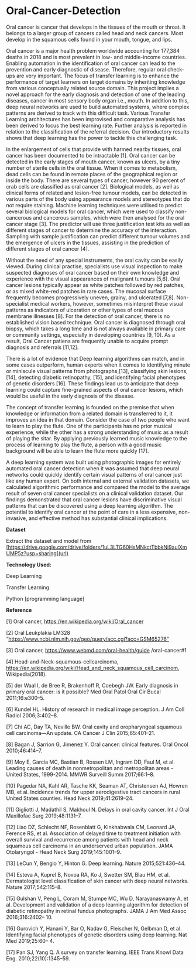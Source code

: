 # Oral-Cancer-Detection

Oral cancer is cancer that develops in the tissues of the mouth or throat. It belongs to a larger group of cancers called head and neck cancers. Most develop in the squamous cells found in your mouth, tongue, and lips.

Oral cancer is a major health problem worldwide accounting for 177,384 deaths in 2018 and is most prevalent in low- and middle-income countries. Enabling automation in the identification of oral cancer can lead to the prevention and early diagnostic of disease. Therefore, regular oral check-ups are very important. The focus of transfer learning is to enhance the performance of target learners on target domains by inheriting knowledge from various conceptually related source domain. This project implies a novel approach for the early diagnosis and detection of one of the leading diseases, cancer in most sensory body organ i.e., mouth. In addition to this, deep neural networks are used to build automated systems, where complex patterns are derived to track with this difficult task. Various Transfer Learning architectures has been improvised and comparative analysis has been derived to focus the best learning rate. Further analysis is reported in relation to the classification of the referral decision. Our introductory results shows that deep learning has the power to tackle this challenging task. 

In the enlargement of cells that provide with harmed nearby tissues, oral cancer has been documented to be intractable [1]. Oral cancer can be detected in the early stages of mouth cancer, known as ulcers, by a tiny number of sterile cells in the oral tissue. When it comes to metabolism, dead cells can be found in remote places of the geographical region or inside the body. There are several types of cancer, however 90 percent of crab cells are classified as oral cancer [2]. Biological models, as well as clinical forms of related and lesion-free tumour models, can be detected in various parts of the body using appearance models and stereotypes that do not require staining. Machine learning techniques were utilised to predict several biological models for oral cancer, which were used to classify non-cancerous and cancerous samples, which were then analysed for the oral cancer stage [3]. The predictor will use three justification test kits as well as different stages of cancer to determine the accuracy of the interaction. Sampling with sample justification can predict different tumour volumes and the emergence of ulcers in the tissues, assisting in the prediction of different stages of oral cancer 
[4]. 

Without the need of any special instruments, the oral cavity can be easily viewed. During clinical practise, specialists use visual inspection to make suspected diagnoses of oral cancer based on their own knowledge and experience with the visual appearances of malignant tumours [5,6]. Oral cancer lesions typically appear as white patches followed by red patches, or as mixed white-red patches in rare cases. The mucosal surface frequently becomes progressively uneven, grainy, and ulcerated [7,8]. Non-specialist medical workers, however, sometimes misinterpret these visual patterns as indicators of ulceration or other types of oral mucous membrane illnesses [8]. For the detection of oral cancer, there is no established vision based technique. Oral cancer is diagnosed through oral biopsy, which takes a long time and is not always available in primary care or community settings, especially in developing countries [9, 10]. As a result, Oral Cancer patiens are frequently unable to acquire prompt diagnosis and referrals [11,12]. 

There is a lot of evidence that Deep learning algorithms can match, and in some cases outperform, human experts when it comes to identifying minute or miniscule visual patterns 
from photographs,[13], classifying skin lesions, [14], detecting diabetic retinopathy, [15], and identifying facial phenotypes of genetic disorders [16]. These findings lead us to anticipate that deep learning could capture fine-grained aspects of oral cancer lesions, which would be useful in the early diagnosis of the disease. 

The concept of transfer learning is founded on the premise that when knowledge or information from a related domain is transferred to it, it improves an idea in that domain. Consider the case of two people who want to learn to play the flute. One of the participants has no prior musical experience, while the other has a strong understanding of music as a result of playing the sitar. By applying previously learned music knowledge to the process of learning to play the flute, a person with a good music background will be able to learn the flute more quickly [17]. 


A deep learning system was built using photographic images for entirely automated oral cancer detection when it was assumed that deep neural networks could quickly identify 
certain visual patterns of oral cancer just like any human expert. On both internal and external validation datasets, we calculated algorithmic performance and compared the model to the average result of seven oral cancer specialists on a clinical validation dataset. Our findings demonstrated that oral cancer lesions have discriminative visual patterns that can be discovered using a deep learning algorithm. The potential to identify oral cancer at the point of care in a less expensive, non-invasive, and effective method has substantial clinical implications. 

**Dataset**

Extract the dataset and model from [https://drive.google.com/drive/folders/1uL3LTG60HsMNkctTbbkNi9aulXmUMP5z?usp=sharing](url)

**Technology Used:**

Deep Learning

Transfer Learning

Python [programming language]

**Reference**

[1] Oral cancer, https://en.wikipedia.org/wiki/Oral_cancer 

[2] Oral Leukplakia LM328 “https://www.ncbi.nlm.nih.gov/geo/query/acc.cgi?acc=GSM65276” 

[3] Oral cancer, https://www.webmd.com/oral-health/guide /oral-cancer#1

[4] Head-and-Neck-squamous-cellcarcinoma, https://en.wikipedia.org/wiki/Head_and_neck_squamous_cell_carcinom, Wikipedia(2018).

[5] der Waal I, de Bree R, Brakenhoff R, Coebegh JW. Early diagnosis in primary oral cancer: is it possible? Med Oral Patol Oral Cir Bucal 2011;16:e300–5. 

[6] Kundel HL. History of research in medical image perception. J Am Coll Radiol 2006;3:402–8. 

[7] Chi AC, Day TA, Neville BW. Oral cavity and oropharyngeal squamous cell carcinoma—An update. CA Cancer J Clin 2015;65:401–21. 

[8] Bagan J, Sarrion G, Jimenez Y. Oral cancer: clinical features. Oral Oncol 2010;46:414–7. 

[9] Moy E, Garcia MC, Bastian B, Rossen LM, Ingram DD, Faul M, et al. Leading causes of death in nonmetropolitan and metropolitan areas - United States, 1999-2014. MMWR Surveill Summ 2017;66:1–8. 

[10] Pagedar NA, Kahl AR, Tasche KK, Seaman AT, Christensen AJ, Howren MB, et al. Incidence trends for upper aerodigestive tract cancers in rural United States counties. Head Neck 2019;41:2619–24.

[11] Gigliotti J, Madathil S, Makhoul N. Delays in oral cavity cancer. Int J Oral Maxillofac Surg 2019;48:1131–7. 

[12] Liao DZ, Schlecht NF, Rosenblatt G, Kinkhabwala CM, Leonard JA, Ference RS, et al. Association of delayed time to treatment initiation with overall survival and recurrence among patients with head and neck squamous cell carcinoma in an underserved urban population. JAMA Otolaryngol - Head Neck Surg 2019;145:1001–9. 

[13] LeCun Y, Bengio Y, Hinton G. Deep learning. Nature 2015;521:436–44. 

[14] Esteva A, Kuprel B, Novoa RA, Ko J, Swetter SM, Blau HM, et al. Dermatologist level classification of skin cancer with deep neural networks. Nature 2017;542:115–8.

[15] Gulshan V, Peng L, Coram M, Stumpe MC, Wu D, Narayanaswamy A, et al. Development and validation of a deep learning algorithm for detection of diabetic retinopathy in retinal fundus photographs. JAMA J Am Med Assoc 2016;316:2402– 10. 

[16] Gurovich Y, Hanani Y, Bar O, Nadav G, Fleischer N, Gelbman D, et al. Identifying facial phenotypes of genetic disorders using deep learning. Nat Med 2019;25:60– 4. 

[17] Pan SJ, Yang Q. A survey on transfer learning. IEEE Trans Knowl Data Eng. 2010;22(10):1345–59.
